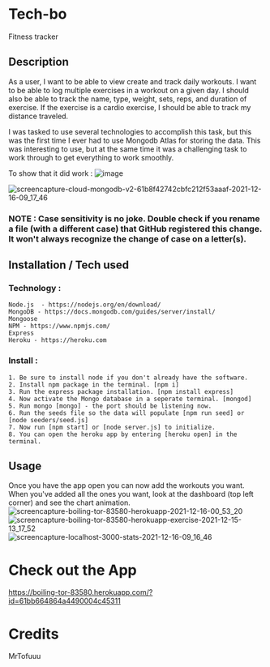 # Tech-bo
Fitness tracker

## Description
As a user, I want to be able to view create and track daily workouts. I want to be able to log multiple exercises in a workout on a given day. I should also be able to track the name, type, weight, sets, reps, and duration of exercise. If the exercise is a cardio exercise, I should be able to track my distance traveled.

I was tasked to use several technologies to accomplish this task, but this was the first time I ever had to use Mongodb Atlas for storing the data. This was interesting to use, but at the same time it was a challenging task to work through to get everything to work smoothly. 

To show that it did work :
![image](https://user-images.githubusercontent.com/83515305/146403601-f5513817-28de-442b-98c4-88c9b64c8669.png)

![screencapture-cloud-mongodb-v2-61b8f42742cbfc212f53aaaf-2021-12-16-09_17_46](https://user-images.githubusercontent.com/83515305/146399252-f74b282e-bdd6-4744-8e25-1b973044a8ff.png)

### NOTE : Case sensitivity is no joke. Double check if you rename a file (with a different case) that GitHub registered this change. It won't always recognize the change of case on a letter(s).

## Installation / Tech used 

### Technology : 
    Node.js  - https://nodejs.org/en/download/
    MongoDB - https://docs.mongodb.com/guides/server/install/
    Mongoose
    NPM - https://www.npmjs.com/
    Express 
    Heroku - https://heroku.com

### Install : 
    1. Be sure to install node if you don't already have the software. 
    2. Install npm package in the terminal. [npm i]
    3. Run the express package installation. [npm install express]
    4. Now activate the Mongo database in a seperate terminal. [mongod]
    5. Run mongo [mongo] - the port should be listening now.
    6. Run the seeds file so the data will populate [npm run seed] or [node seeders/seed.js]
    7. Now run [npm start] or [node server.js] to initialize. 
    8. You can open the heroku app by entering [heroku open] in the terminal.

## Usage 
Once you have the app open you can now add the workouts you want. When you've added all the ones you want, look at the dashboard (top left corner) and see the chart animation.
![screencapture-boiling-tor-83580-herokuapp-2021-12-16-00_53_20](https://user-images.githubusercontent.com/83515305/146399157-250d5764-b87b-4211-9a79-4bcd4358d3c0.png)
![screencapture-boiling-tor-83580-herokuapp-exercise-2021-12-15-13_17_52](https://user-images.githubusercontent.com/83515305/146399189-8d71c668-9522-4666-95ee-25c50b5809ce.png)
![screencapture-localhost-3000-stats-2021-12-16-09_16_46](https://user-images.githubusercontent.com/83515305/146399213-c1c9ddcd-6cd3-44d7-b6b4-d1fc71dfa3d3.png)



# Check out the App
https://boiling-tor-83580.herokuapp.com/?id=61bb664864a4490004c45311

# Credits 
MrTofuuu
